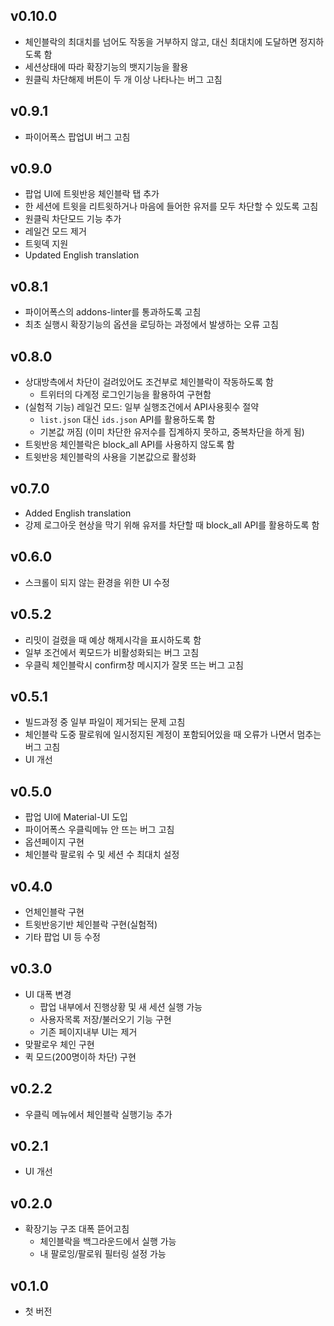 ## v0.10.0

- 체인블락의 최대치를 넘어도 작동을 거부하지 않고, 대신 최대치에 도달하면 정지하도록 함
- 세션상태에 따라 확장기능의 뱃지기능을 활용
- 원클릭 차단해제 버튼이 두 개 이상 나타나는 버그 고침

## v0.9.1

- 파이어폭스 팝업UI 버그 고침

## v0.9.0

- 팝업 UI에 트윗반응 체인블락 탭 추가
- 한 세션에 트윗을 리트윗하거나 마음에 들어한 유저를 모두 차단할 수 있도록 고침
- 원클릭 차단모드 기능 추가
- 레일건 모드 제거
- 트윗덱 지원
- Updated English translation

## v0.8.1

- 파이어폭스의 addons-linter를 통과하도록 고침
- 최초 실행시 확장기능의 옵션을 로딩하는 과정에서 발생하는 오류 고침

## v0.8.0

- 상대방측에서 차단이 걸려있어도 조건부로 체인블락이 작동하도록 함
  - 트위터의 다계정 로그인기능을 활용하여 구현함
- (실험적 기능) 레일건 모드: 일부 실행조건에서 API사용횟수 절약
  - `list.json` 대신 `ids.json` API를 활용하도록 함
  - 기본값 꺼짐 (이미 차단한 유저수를 집계하지 못하고, 중복차단을 하게 됨)
- 트윗반응 체인블락은 block_all API를 사용하지 않도록 함
- 트윗반응 체인블락의 사용을 기본값으로 활성화

## v0.7.0

- Added English translation
- 강제 로그아웃 현상을 막기 위해 유저를 차단할 때 block_all API를 활용하도록 함

## v0.6.0

- 스크롤이 되지 않는 환경을 위한 UI 수정

## v0.5.2

- 리밋이 걸렸을 때 예상 해제시각을 표시하도록 함
- 일부 조건에서 퀵모드가 비활성화되는 버그 고침
- 우클릭 체인블락시 confirm창 메시지가 잘못 뜨는 버그 고침

## v0.5.1

- 빌드과정 중 일부 파일이 제거되는 문제 고침
- 체인블락 도중 팔로워에 일시정지된 계정이 포함되어있을 때 오류가 나면서 멈추는 버그 고침
- UI 개선

## v0.5.0

- 팝업 UI에 Material-UI 도입
- 파이어폭스 우클릭메뉴 안 뜨는 버그 고침
- 옵션페이지 구현
- 체인블락 팔로워 수 및 세션 수 최대치 설정

## v0.4.0

- 언체인블락 구현
- 트윗반응기반 체인블락 구현(실험적)
- 기타 팝업 UI 등 수정

## v0.3.0

- UI 대폭 변경
  - 팝업 내부에서 진행상황 및 새 세션 실행 가능
  - 사용자목록 저장/불러오기 기능 구현
  - 기존 페이지내부 UI는 제거
- 맞팔로우 체인 구현
- 퀵 모드(200명이하 차단) 구현

## v0.2.2

- 우클릭 메뉴에서 체인블락 실행기능 추가

## v0.2.1

- UI 개선

## v0.2.0

- 확장기능 구조 대폭 뜯어고침
  - 체인블락을 백그라운드에서 실행 가능
  - 내 팔로잉/팔로워 필터링 설정 가능

## v0.1.0

- 첫 버전
